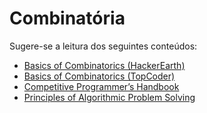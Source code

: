 # Combinatória

Sugere-se a leitura dos seguintes conteúdos:

- [Basics of Combinatorics (HackerEarth)](https://www.hackerearth.com/practice/math/combinatorics/basics-of-combinatorics/tutorial/)
- [Basics of Combinatorics (TopCoder)](https://www.topcoder.com/thrive/articles/Basics%20of%20Combinatorics)
- [Competitive Programmer’s Handbook](https://usaco.guide/CPH.pdf#page=217)
- [Principles of Algorithmic Problem Solving](https://usaco.guide/PAPS.pdf#page=265)
